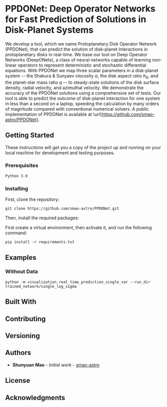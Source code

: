 # PPDONet: Deep Operator Networks for Fast Prediction of Solutions in Disk-Planet Systems

We develop a tool, which we name Protoplanetary Disk Operator Network (PPDONet), that can predict the solution of disk-planet interactions in protoplanetary disks in real-time. We base our tool on Deep Operator Networks (DeepONets), a class of neural networks capable of learning non-linear operators to represent deterministic and stochastic differential equations.
With PPDONet we map three scalar parameters in a disk-planet system -- the Shakura & Sunyaev viscosity $\alpha$, the disk aspect ratio $h_0$, and the planet-star mass ratio $q$ -- to steady-state solutions of the disk surface density, radial velocity, and azimuthal velocity.  We demonstrate the accuracy of the PPDONet solutions using a comprehensive set of tests. Our tool is able to predict the outcome of disk-planet interaction for one system in less than a second on a laptop, speeding the calculation by many orders of magnitude compared with conventional numerical solvers. A public implementation of PPDONet is available at \url{https://github.com/smao-astro/PPDONet}.

## Getting Started

These instructions will get you a copy of the project up and running on your local machine for development and testing purposes.

[//]: # (See deployment for notes on how to deploy the project on a live system.)

### Prerequisites

```
Python 3.9
```

### Installing

First, clone the repository:

```
git clone https://github.com/smao-astro/PPDONet.git
```

Then, install the required packages:

First create a virtual environment, then activate it, and run the following command:

```
pip install -r requirements.txt
```

## Examples

### Without Data

```commandline
python -m visualization.real_time_prediction_single_var --run_dir trained_network/single_log_sigma
```

## Built With

## Contributing

## Versioning

## Authors

* **Shunyuan Mao** - *Initial work* - [smao-astro](https://github.com/smao-astro/PPDONet)

[//]: # ()
[//]: # (See also the list of [contributors]&#40;https://github.com/your/project/contributors&#41; who participated in this project.)

## License

[//]: # ()
[//]: # (This project is licensed under the MIT License - see the [LICENSE.md]&#40;LICENSE.md&#41; file for details)

## Acknowledgments

[//]: # ()
[//]: # (* Hat tip to anyone whose code was used)

[//]: # (* Inspiration)

[//]: # (* etc)
